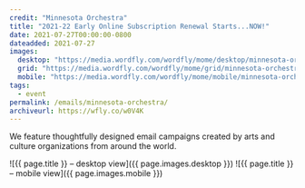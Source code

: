 ```yaml
---
credit: "Minnesota Orchestra"
title: "2021-22 Early Online Subscription Renewal Starts...NOW!"
date: 2021-07-27T00:00:00-0800
dateadded: 2021-07-27
images:
  desktop: "https://media.wordfly.com/wordfly/mome/desktop/minnesota-orchestra.jpg"
  grid: "https://media.wordfly.com/wordfly/mome/grid/minnesota-orchestra.jpg"
  mobile: "https://media.wordfly.com/wordfly/mome/mobile/minnesota-orchestra.jpg"
tags:
  - event
permalink: /emails/minnesota-orchestra/
archiveurl: https://wfly.co/w0V4K
---
```

We feature thoughtfully designed email campaigns created by arts and culture organizations from around the world.

![{{ page.title }} – desktop view]({{ page.images.desktop }})
![{{ page.title }} – mobile view]({{ page.images.mobile }})

